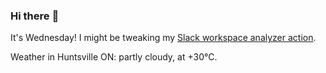 ### Hi there :wave:

It's Wednesday! I might be tweaking my [Slack workspace analyzer action](https://github.com/bewuethr/slack-analyzer).

Weather in Huntsville ON: partly cloudy, at +30°C.
